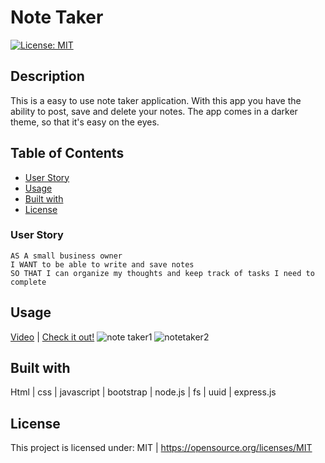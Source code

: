 # Note Taker
  [![License: MIT](https://img.shields.io/badge/License-MIT-yellow.svg)](https://opensource.org/licenses/MIT)

## Description
This is a easy to use note taker application. With this app you have the ability to post, save and delete your notes. The app comes in a darker theme, so that it's easy on the eyes. 

  ## Table of Contents
  * [User Story](#User-Story)
  * [Usage](#Usage)
  * [Built with](#Built-with)
  * [License](#License)
  
  ### User Story
```
AS A small business owner
I WANT to be able to write and save notes
SO THAT I can organize my thoughts and keep track of tasks I need to complete
```

  ## Usage 
  [Video](https://drive.google.com/file/d/1krSkh-AkSbdVm3aFXCsXLoZb1S4ptT7o/view) | 
  [Check it out!](https://stark-everglades-58372.herokuapp.com/)
![note taker1](https://user-images.githubusercontent.com/30086519/111732460-63d77280-882a-11eb-9571-c3ea9f1b55db.png)
![notetaker2](https://user-images.githubusercontent.com/30086519/111732876-67b7c480-882b-11eb-8521-1349bd6b6873.png)

  
  ## Built with
  Html | css | javascript | bootstrap | node.js | fs | uuid | express.js

  ## License 
  This project is licensed under: MIT | https://opensource.org/licenses/MIT
